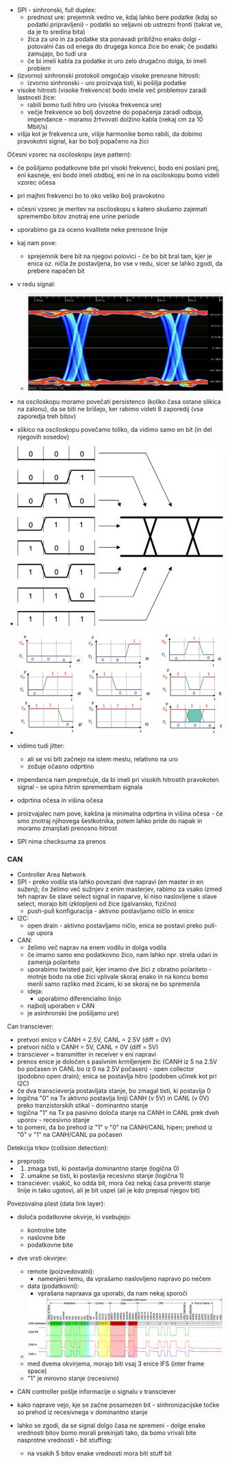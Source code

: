 - SPI - sinhronski, full duplex:
	- prednost ure: prejemnik vedno ve, kdaj lahko bere podatke (kdaj so podatki pripravljeni) - podatki so veljavni ob ustrezni fronti (takrat ve, da je to sredina bita)
	- žica za uro in za podatke sta ponavadi približno enako dolgi - potovalni čas od enega do drugega konca žice bo enak; če podatki zamujajo, bo tudi ura
	- če bi imeli kabla za podatke in uro zelo drugačno dolga, bi imeli problem
- (izvorno) sinhronski protokoli omgočajo visoke prenosne hitrosti:
	- izvorno sinhronski - uro proizvaja tisti, ki pošilja podatke
- visoke hitrosti (visoke frekvence) bodo imele več problemov zaradi lastnosti žice:
	- rabili bomo tudi hitro uro (visoka frekvenca ure)
	- večje frekvence so bolj dovzetne do popačenja zaradi odboja, impendance - moramo žrtvovati dolžino kabla (nekaj cm za 10 Mbit/s)
- višja kot je frekvenca ure, višje harmonike bomo rabili, da dobimo pravokotni signal, kar bo bolj popačeno na žici

Očesni vzorec na osciloskopu (eye pattern):
- če pošiljamo podatkovne bite pri visoki frekvenci, bodo eni poslani prej, eni kasneje, eni bodo imeli obdboj, eni ne in na osciloskopu bomo videli vzorec očesa
- pri majhni frekvenci bo to oko veliko bolj pravokotno
- očesni vzorec je meritev na osciloskopu s katero skušamo zajemati spremembo bitov znotraj ene urine periode
- uporabimo ga za oceno kvalitete neke prenosne linije
- kaj nam pove:
	- sprejemnik bere bit na njegovi polovici - če bo bit bral tam, kjer je enica oz. ničla že postavljena, bo vse v redu, sicer se lahko zgodi, da prebere napačen bit
- v redu signal:
	- ![400](../../Images3/Pasted%20image%2020250506164711.png)
- na osciloskopu moramo povečati persistenco (koliko časa ostane slikica na zalonu), da se biti ne brišejo, ker rabimo videti 8 zaporedij (vsa zaporedja treh bitov)
- slikico na osciloskopu povečamo toliko, da vidimo samo en bit (in del njegovih sosedov)
- ![400](../../Images3/Pasted%20image%2020250506165533.png)
- ![500](../../Images3/Pasted%20image%2020250506165603.png)
- vidimo tudi jitter:
	- ali se vsi biti začnejo na istem mestu, relativno na uro
	- zožuje očasno odprtino
- impendanca nam preprečuje, da bi imeli pri visokih hitrostih pravokoten signal - se upira hitrim spremembam signala
- odprtina očesa in višina očesa
- proizvajalec nam pove, kakšna ja minimalna odprtina in višina očesa - če smo znotraj njihovega šestkotnika, potem lahko pride do napak in moramo zmanjšati prenosno hitrost

- SPI nima checksuma za prenos

### CAN
- Controller Area Network
- SPI - preko vodila sta lahko povezani dve napravi (en master in en suženj); če želimo več sužnjev z enim masterjev, rabimo za vsako izmed teh naprav še slave select signal in naparve, ki niso naslovljene s slave select, morajo biti izklopljeni od žice (galvansko, fizično)
	- push-pull konfiguracija - aktivno postavljamo ničlo in enico
- I2C:
	- open drain - aktivno postavljamo ničlo, enica se postavi preko pull-up upora
- CAN:
	- želimo več naprav na enem vodilu in dolga vodila
	- če imamo samo eno podatkovno žico, nam lahko npr. strela udari in zamenja polariteto
	- uporabimo twisted pair, kjer imamo dve žici z obratno polariteto - motnje bodo na obe žici vplivale skoraj enako in na koncu bomo merili samo razliko med žicami, ki se skoraj ne bo spremenila
	- ideja:
		- uporabimo diferencialno linijo
	- najbolj uporaben v CAN
	- je asinhronski (ne pošiljamo ure)

Can transciever:
- pretvori enico v CANH = 2.5V, CANL = 2.5V (diff = 0V)
- pretvori ničlo v CANH = 5V, CANL = 0V (diff = 5V)
- transciever = transmitter in receiver v eni napravi
- prenos enice je določen s pasivnim krmiljenjem žic (CANH iz 5 na 2.5V bo počasen in CANL bo iz 0 na 2.5V počasen) - open collector (podobno open drain); enica se postavlja hitro (podoben učinek kot pri I2C)
- če dva transcieverja postavljata stanje, bo zmagal tisti, ki postavlja 0
- logična "0" na Tx aktivno postavlja liniji CANH (v 5V) in CANL (v 0V) preko tranzistorskih stikal - dominantno stanje
- logična "1" na Tx pa pasivno določa stanje na CANH in CANL prek dveh uporov - recesivno stanje
- to pomeni, da bo prehod iz "1" v "0" na CANH/CANL hipen; prehod iz "0" v "1" na CANH/CANL pa počasen

Detekcija trkov (collision detection):
- preprosto
- 1. zmaga tisti, ki postavlja dominantno stanje (logična 0)
- 2. umakne se tisti, ki postavlja recesivno stanje (logična 1)
- transciever: vsakič, ko odda bit, mora čez nekaj časa preveriti stanje linije in tako ugotovi, ali je bit uspel (ali je kdo prepisal njegov bit)

Povezovalna plast (data link layer):
- določa podatkovne okvirje, ki vsebujejo:
	- kontrolne bite
	- naslovne bite
	- podatkovne bite
- dve vrsti okvirjev:
	- remote (poizvedovalni):
		- namenjeni temu, da vprašamo naslovljeno napravo po nečem
	- data (podatkovni):
		- vprašana napraava ga uporabi, da nam nekaj sporoči
	- ![600](../../Images3/Pasted%20image%2020250506183855.png)
	- med dvema okvirjema, morajo biti vsaj 3 enice IFS (inter frame space)
	- "1" je mirovno stanje (recesivno)

- CAN controller pošlje informacije o signalu v transciever
- kako naprave vejo, kje se začne posamezen bit - sinhronizacijske točke so prehod iz recesivnega v dominantno stanje
- lahko se zgodi, da se signal dolgo časa ne spremeni - dolge enake vrednosti bitov bomo morali prekinjati tako, da bomo vrivali bite nasprotne vrednosti - bit stuffing:
	- na vsakih 5 bitov enake vrednosti mora biti stuff bit